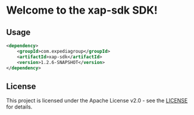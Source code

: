 # Welcome to the xap-sdk SDK!

## Usage
```xml
<dependency>
    <groupId>com.expediagroup</groupId>
    <artifactId>xap-sdk</artifactId>
    <version>1.2.6-SNAPSHOT</version>
</dependency>
```

## License

This project is licensed under the Apache License v2.0 - see the [LICENSE](LICENSE) for details.
